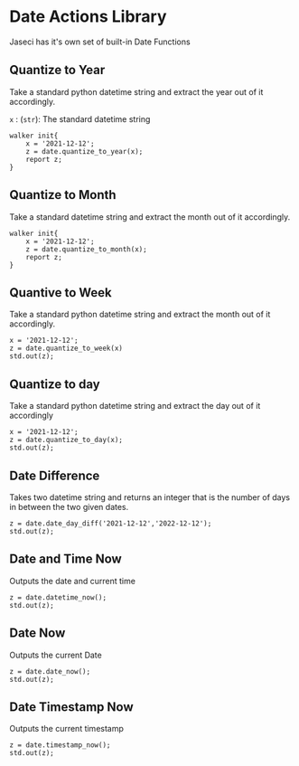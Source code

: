 # Date Actions Library
Jaseci has it's own set of built-in Date Functions

## Quantize to Year

Take a standard python datetime string and extract the year out of it accordingly.

`x` : (`str`): The standard datetime string

```jac
walker init{
    x = '2021-12-12';
    z = date.quantize_to_year(x);
    report z;
}
```
## Quantize to Month

Take a standard datetime string and extract the month out of it accordingly.

```jac
walker init{
    x = '2021-12-12';
    z = date.quantize_to_month(x);
    report z;
}
```

## Quantive to Week

Take a standard python datetime string and extract the month out of it accordingly.

```jac
x = '2021-12-12';
z = date.quantize_to_week(x)
std.out(z);
```

## Quantize to day

Take a standard python datetime string and extract the day out of it accordingly

```jac
x = '2021-12-12';
z = date.quantize_to_day(x);
std.out(z);
```

## Date Difference

Takes two datetime string and returns an integer that is the number of days in between the two given dates.

```jac
z = date.date_day_diff('2021-12-12','2022-12-12');
std.out(z);
```

## Date and Time Now

Outputs the date and current time

```jac
z = date.datetime_now();
std.out(z);
```

## Date Now

Outputs the current Date

```jac
z = date.date_now();
std.out(z);
```

## Date Timestamp Now

Outputs the current timestamp

```jac
z = date.timestamp_now();
std.out(z);
```